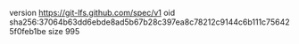 version https://git-lfs.github.com/spec/v1
oid sha256:37064b63dd6ebde8ad5b67b28c397ea8c78212c9144c6b111c756425f0feb1be
size 995
